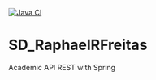[![Java CI](https://github.com/Antonio-AV/S107GitHubWorflows/actions/workflows/maven.yml/badge.svg)](https://github.com/RaphaelRFreitas/SD_RaphaelRFreitas/actions/workflows/maven.yml)

# SD_RaphaelRFreitas
 Academic API REST with Spring
